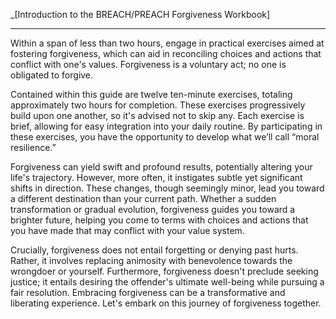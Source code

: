 _[Introduction to the BREACH/PREACH Forgiveness Workbook]

---

Within a span of less than two hours, engage in practical exercises aimed at fostering forgiveness, which can aid in reconciling choices and actions that conflict with one's values. Forgiveness is a voluntary act; no one is obligated to forgive.

Contained within this guide are twelve ten-minute exercises, totaling approximately two hours for completion. These exercises progressively build upon one another, so it's advised not to skip any. Each exercise is brief, allowing for easy integration into your daily routine. By participating in these exercises, you have the opportunity to develop what we’ll call “moral resilience.”

Forgiveness can yield swift and profound results, potentially altering your life's trajectory. However, more often, it instigates subtle yet significant shifts in direction. These changes, though seemingly minor, lead you toward a different destination than your current path. Whether a sudden transformation or gradual evolution, forgiveness guides you toward a brighter future, helping you come to terms with choices and actions that you have made that may conflict with your value system.

Crucially, forgiveness does not entail forgetting or denying past hurts. Rather, it involves replacing animosity with benevolence towards the wrongdoer or yourself. Furthermore, forgiveness doesn't preclude seeking justice; it entails desiring the offender's ultimate well-being while pursuing a fair resolution. Embracing forgiveness can be a transformative and liberating experience. Let's embark on this journey of forgiveness together.
